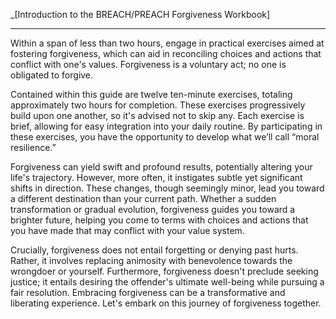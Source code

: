 _[Introduction to the BREACH/PREACH Forgiveness Workbook]

---

Within a span of less than two hours, engage in practical exercises aimed at fostering forgiveness, which can aid in reconciling choices and actions that conflict with one's values. Forgiveness is a voluntary act; no one is obligated to forgive.

Contained within this guide are twelve ten-minute exercises, totaling approximately two hours for completion. These exercises progressively build upon one another, so it's advised not to skip any. Each exercise is brief, allowing for easy integration into your daily routine. By participating in these exercises, you have the opportunity to develop what we’ll call “moral resilience.”

Forgiveness can yield swift and profound results, potentially altering your life's trajectory. However, more often, it instigates subtle yet significant shifts in direction. These changes, though seemingly minor, lead you toward a different destination than your current path. Whether a sudden transformation or gradual evolution, forgiveness guides you toward a brighter future, helping you come to terms with choices and actions that you have made that may conflict with your value system.

Crucially, forgiveness does not entail forgetting or denying past hurts. Rather, it involves replacing animosity with benevolence towards the wrongdoer or yourself. Furthermore, forgiveness doesn't preclude seeking justice; it entails desiring the offender's ultimate well-being while pursuing a fair resolution. Embracing forgiveness can be a transformative and liberating experience. Let's embark on this journey of forgiveness together.
